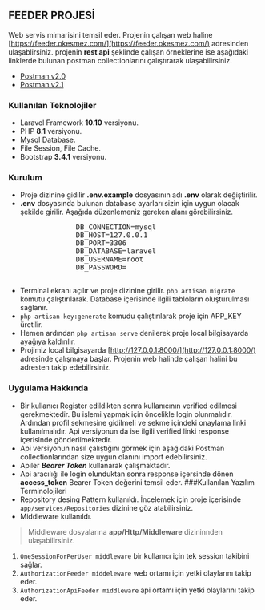 ## FEEDER PROJESİ
Web servis mimarisini temsil eder. Projenin çalışan web haline [https://feeder.okesmez.com/](https://feeder.okesmez.com/) adresinden ulaşablirsiniz.
projenin **rest api** şeklinde çalışan örneklerine ise aşağıdaki linklerde bulunan postman collectionlarını çalıştırarak ulaşabilirsiniz.
- [Postman v2.0](https://feeder.okesmez.com/postman/v20.json)
- [Postman v2.1](https://feeder.okesmez.com/postman/v21.json)
### Kullanılan Teknolojiler
- Laravel Framework **10.10** versiyonu.
- PHP **8.1** versiyonu.
- Mysql Database.
- File Session, File Cache.
- Bootstrap **3.4.1** versiyonu.
### Kurulum
- Proje dizinine gidilir ****.env.example**** dosyasının adı ****.env**** olarak değiştirilir.
- ****.env**** dosyasında bulunan database ayarları sizin için uygun olacak şekilde girilir. Aşağıda düzenlemeniz gereken alanı görebilirsiniz.
 <pre>
                DB_CONNECTION=mysql  
                DB_HOST=127.0.0.1  
                DB_PORT=3306  
                DB_DATABASE=laravel  
                DB_USERNAME=root  
                DB_PASSWORD=
 </pre>
- Terminal ekranı açılır ve proje dizinine girilir. ``php artisan migrate `` komutu çalıştırılarak. Database içerisinde ilgili tabloların oluşturulması sağlanır.
- ``php artisan key:generate`` komudu çalıştırılarak proje için APP_KEY üretilir.
- Hemen ardından ``php artisan serve`` denilerek proje local bilgisayarda ayağıya kaldırılır.
- Projimiz local bilgisayarda [http://127.0.0.1:8000/](http://127.0.0.1:8000/) adresinde çalışmaya başlar. Projenin web halinde çalışan halini bu adresten takip edebilirsiniz.
### Uygulama Hakkında 
- Bir kullanıcı Register edildikten sonra kullanıcının verified edilmesi gerekmektedir. 
Bu işlemi yapmak için öncelikle login olunmalıdır. Ardından profil sekmesine gidilmeli ve 
sekme içindeki onaylama linki kullanılmalıdır. Api versiyonun da ise ilgili verified 
linki response içerisinde gönderilmektedir.
- Api versiyonun nasıl çalıştığını görmek için aşağıdaki Postman collectionlarından size uygun olanını import edebilirsiniz.
- Apiler ***Bearer Token*** kullanarak çalışmaktadır.
- Api aracılığı ile login olunduktan sonra response içersinde dönen ****access_token**** Bearer Token değerini temsil eder.
###Kullanılan Yazılım Terminolojileri
- Repository desing Pattern kullanıldı. İncelemek için proje içerisinde ``app/services/Repositories`` dizinine göz atabilirsiniz.
- Middleware kullanıldı.
>Middleware dosyalarına **app/Http/Middleware** dizininnden ulaşabilirsiniz.
  1) ``OneSessionForPerUser middleware`` bir kullanıcı için tek session takibini sağlar.
  2) ``AuthorizationFeeder middeleware`` web ortamı için yetki olaylarını takip eder.
  3) ``AuthorizationApiFeeder middleware`` api ortamı için yetki olaylarını takip eder.

